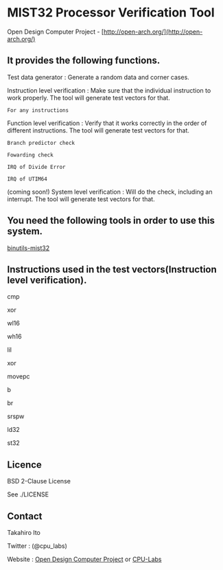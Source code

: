 MIST32 Processor Verification Tool
==================================

Open Design Computer Project - [http://open-arch.org/](http://open-arch.org/)


It provides the following functions.
---
  Test data generator : Generate a random data and corner cases.

  Instruction level verification : Make sure that the individual instruction to work properly. The tool will generate test vectors for that.

    For any instructions

  Function level verification : Verify that it works correctly in the order of different instructions. The tool will generate test vectors for that.
  
    Branch predictor check
	
	Fowarding check
	
	IRQ of Divide Error
	
	IRQ of UTIM64
  
  (coming soon!) System level verification : Will do the check, including an interrupt. The tool will generate test vectors for that.
  
  
You need the following tools in order to use this system.
---
[binutils-mist32](https://github.com/techno/binutils-mist32)


Instructions used in the test vectors(Instruction level verification).
---
  cmp
  
  xor

  wl16
  
  wh16
  
  lil
  
  xor
  
  movepc
  
  b
  
  br
  
  srspw
  
  ld32
  
  st32
  
  
Licence
---
  BSD 2-Clause License
  
  See ./LICENSE

Contact
---
  Takahiro Ito
  
  Twitter : (@cpu_labs)
  
  Website : [Open Design Computer Project](http://open-arch.org) or [CPU-Labs](http://cpu-labs.com)
  

